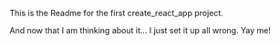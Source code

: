 This is the Readme for the first create_react_app project.  

And now that I am thinking about it... I just set it up all wrong.  Yay me!
